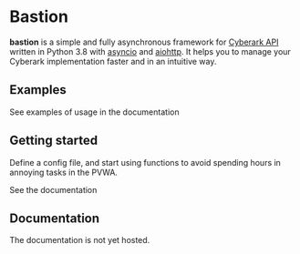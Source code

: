 # Bastion

**bastion** is a simple and fully asynchronous framework for [Cyberark API](https://docs.cyberark.com/Product-Doc/OnlineHelp/PAS/Latest/en/Content/WebServices/Implementing%20Privileged%20Account%20Security%20Web%20Services%20.htm) written in Python 3.8 with [asyncio](https://docs.python.org/3/library/asyncio.html) and [aiohttp](https://github.com/aio-libs/aiohttp). 
It helps you to manage your Cyberark implementation faster and in an intuitive way.

## Examples
See examples of usage in the documentation

## Getting started
Define a config file, and start using functions to avoid spending hours in annoying tasks in the PVWA.

See the documentation

## Documentation
The documentation is not yet hosted.
